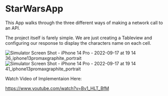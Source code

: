 # StarWarsApp
This App walks through the three different ways of making a network call to an API.

The project itself is farely simple. We are just creating a Tableview and configuring our response to display the characters name on each cell.


![Simulator Screen Shot - iPhone 14 Pro - 2022-09-17 at 19 14 36_iphone13promaxgraphite_portrait](https://user-images.githubusercontent.com/15134835/190879664-9b0bda77-02d0-4bff-98db-8aec93e7a017.png) ![Simulator Screen Shot - iPhone 14 Pro - 2022-09-17 at 19 14 41_iphone13promaxgraphite_portrait](https://user-images.githubusercontent.com/15134835/190879667-a4547967-fadd-43c5-8ade-1350c03a6d7a.png)


Watch Video of Implementaion Here:

https://www.youtube.com/watch?v=Bv1_HLT_BfM
